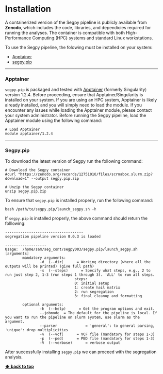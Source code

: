 # Installation
A containerized version of the Segpy pipeline is publicly available from **Zenodo**, which includes the code, libraries, and dependicies required for running the analyses. The container is compatible with both High-Performance Computing (HPC) systems and standard Linux workstations.

To use the Segpy pipeline, the folowing must be installed on your system:

-  [Apptainer](#apptainer)
-  [segpy.pip](#segpypip)

 - - - -

### Apptainer
`segpy.pip` is packaged and tested with [Apptainer](https://apptainer.org/) (formerly Singularity) version 1.2.4. Before proceeding, ensure that Apptainer/Singularity is installed on your system. If you are using an HPC system, Apptainer is likely already installed, and you will simply need to load the module. If you encounter any issues while loading the Apptainer module, please contact your system administrator. Before running the Segpy pipeline, load the Apptainer module using the following command:

```
# Load Apptainer
module apptainer/1.2.4
```

 - - - -

### Segpy.pip
To download the latest version of Segpy run the following command:

```
# Download the Segpy container
#curl "https://zenodo.org/records/12751010/files/scrnabox.slurm.zip?download=1" --output segpy.pip.zip

# Unzip the Segpy container
unzip segpy.pip.zip
```

To ensure that `segpy.pip` is installed properly, run the following command:

```
bash /path/to/segpy.pip/launch_segpy.sh -h
```

If `segpy.pip` is installed properly, the above command should return the folllowing:

```
------------------------------------
segregation pipeline version 0.0.3 is loaded

-------------------
Usage:  /home/sam/seg_cont/segpy003/segpy.pip/launch_segpy.sh [arguments]
        mandatory arguments:
                -d  (--dir)      = Working directory (where all the outputs will be printed) (give full path)
                -s  (--steps)      = Specify what steps, e.g., 2 to run just step 2, 1-3 (run steps 1 through 3). 'ALL' to run all steps.
                                steps:
                                0: initial setup
                                1: create hail matrix
                                2: run segregation
                                3: final cleanup and formatting

        optional arguments:
                -h  (--help)      = Get the program options and exit.
                --jobmode  = The default for the pipeline is local. If you want to run the pipeline on slurm system, use slurm as the argument.
                --parser             = 'general': to general parsing, 'unique': drop multiplicities
                -v  (--vcf)      = VCF file (mandatory for steps 1-3)
                -p  (--ped)      = PED file (mandatory for steps 1-3)
                -V  (--verbose)      = verbose output
```

After successfully installing `segpy.pip` we can proceed with the segregation analysis. 

**[⬆ back to top](#installation)**